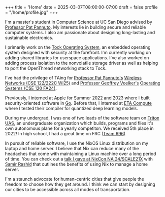 +++
title = 'Home'
date = 2025-03-07T08:00:00-07:00
draft = false
profile = "/home/profile.jpg"
+++

<!-- Intro -->
I'm a master's student in Computer Science at UC San Diego advised by [Professor Pat Pannuto](https://patpannuto.com/). My interests lie in building secure and reliable computer systems. I also am passionate about designing long-lasting and sustainable electronics. 

<!-- Tock -->
I primarily work on the [Tock Operating System](https://tockos.org/), an embedded operating system designed with security at the forefront. I'm currently working on adding shared libraries for userspace applications. I've also worked on adding process isolation to the nonvolatile storage driver as well as helping to port the OpenThread networking stack to Tock. 

I've had the privilege of TAing for [Professor Pat Pannuto's](https://patpannuto.com/) [Wireless Networks (CSE 122/222C WI25)](https://cseweb.ucsd.edu/classes/wi25/cse222C-a/labs.html) and [Professor Geoffrey Voelker's](https://cseweb.ucsd.edu/~voelker/) [Operating Systems (CSE 120 FA24)](https://cseweb.ucsd.edu/classes/fa24/cse120-a/).

<!-- work -->
Previously, I interned at [Apple](https://www.apple.com/) for Summer 2022 and 2023 where I built security-oriented software in [Go](https://go.dev/). Before that, I interned at [ETA Compute](https://etacompute.com/) where I tested their compiler for quantized deep learning  models.

<!-- tuas + frc -->
During my undergrad, I was one of two leads of the software team on [Triton UAS](https://tritonuas.com/), an undergraduate organization which builds, programs and flies it's own autonomous plane for a yearly competiton. We received 5th place in 2022! In high school, I had a great time on FRC ([Team 696](http://www.team696.org/)).

<!-- Nix -->
In pursuit of reliable software, I use the NixOS Linux distribution on my laptop and home server. I believe that Nix can reduce many of the headaches that come with maintaining a Linux machine over a long period of time. You can check out a [talk I gave at NixCon NA 24/SCALE21X](https://www.youtube.com/watch?v=h8oyoDMUM2I) with [Samir Rashid](https://godsped.com) that outlines the benefits of using Nix to manage a home server.

<!-- Transit -->
I'm a staunch advocate for human-centric cities that give people the freedom to choose how they get around. I think we can start by designing our cities to be accessible across all modes of transportation. 
